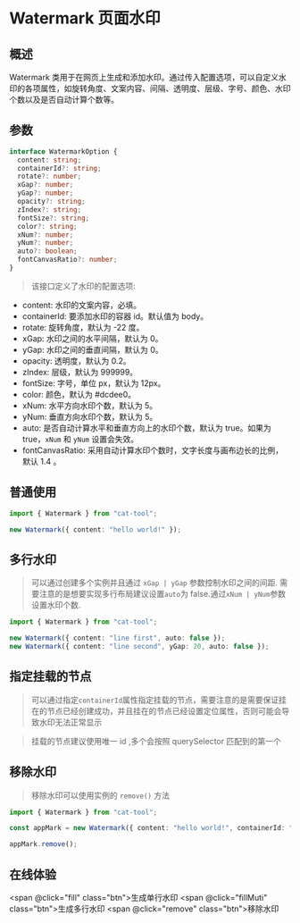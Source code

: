 # Watermark 页面水印

## 概述

Watermark 类用于在网页上生成和添加水印。通过传入配置选项，可以自定义水印的各项属性，如旋转角度、文案内容、间隔、透明度、层级、字号、颜色、水印个数以及是否自动计算个数等。

## 参数

```typescript
interface WatermarkOption {
  content: string;
  containerId?: string;
  rotate?: number;
  xGap?: number;
  yGap?: number;
  opacity?: string;
  zIndex?: string;
  fontSize?: string;
  color?: string;
  xNum?: number;
  yNum?: number;
  auto?: boolean;
  fontCanvasRatio?: number;
}
```

> 该接口定义了水印的配置选项:

- content: 水印的文案内容，必填。
- containerId: 要添加水印的容器 id。默认值为 body。
- rotate: 旋转角度，默认为 -22 度。
- xGap: 水印之间的水平间隔，默认为 0。
- yGap: 水印之间的垂直间隔，默认为 0。
- opacity: 透明度，默认为 0.2。
- zIndex: 层级，默认为 999999。
- fontSize: 字号，单位 px，默认为 12px。
- color: 颜色，默认为 #dcdee0。
- xNum: 水平方向水印个数，默认为 5。
- yNum: 垂直方向水印个数，默认为 5。
- auto: 是否自动计算水平和垂直方向上的水印个数，默认为 true。如果为 true，`xNum` 和 `yNum` 设置会失效。
- fontCanvasRatio: 采用自动计算水印个数时，文字长度与画布边长的比例，默认 1.4 。

## 普通使用

```typescript
import { Watermark } from "cat-tool";

new Watermark({ content: "hello world!" });
```

## 多行水印

> 可以通过创建多个实例并且通过 `xGap | yGap` 参数控制水印之间的间距.
> 需要注意的是想要实现多行布局建议设置`auto`为 false.通过`xNum | yNum`参数设置水印个数.

```typescript
import { Watermark } from "cat-tool";

new Watermark({ content: "line first", auto: false });
new Watermark({ content: "line second", yGap: 20, auto: false });
```

## 指定挂载的节点

> 可以通过指定`containerId`属性指定挂载的节点，需要注意的是需要保证挂在的节点已经创建成功，并且挂在的节点已经设置定位属性，否则可能会导致水印无法正常显示

> 挂载的节点建议使用唯一 id ,多个会按照 querySelector 匹配到的第一个

## 移除水印

> 移除水印可以使用实例的 `remove()` 方法

```typescript
import { Watermark } from "cat-tool";

const appMark = new Watermark({ content: "hello world!", containerId: "#app" });

appMark.remove();
```

## 在线体验

<span @click="fill" class="btn">生成单行水印</span>
<span @click="fillMuti" class="btn">生成多行水印</span>
<span @click="remove" class="btn">移除水印</span>

<style scoped>
.btn {
  padding: 8px 20px;
  font-size: 16px;
  border-radius: 6px;
  border: 1px solid #dcdfe6;
  background-color: #409eff;
  color: #fff;
  cursor: pointer;
  margin-right: 10px;
  display: inline-block;
}
.btn:hover {
  background-color: #66b1ff;
}
</style>
<script setup>
import { onMounted } from 'vue'
let fill = null
let fillMuti = null
let remove = null
let domArr = []
onMounted(() => {
  import('../../../es/index.js').then((module) => {
    let {Watermark} = module
    fill = ()=> {
      const item = new Watermark({ content: "hello world!" });
      domArr.push(item)
    }
    fillMuti = ()=> {
      const item1 = new Watermark({ content: "line first", auto: false });
      const item2 = new Watermark({ content: "line second", yGap: 20, auto: false });
      domArr.push(item1,item2)
    }
    remove = ()=>{
      domArr.forEach(item=> item && item.remove())
      domArr = []
    }
  })
})
</script>
